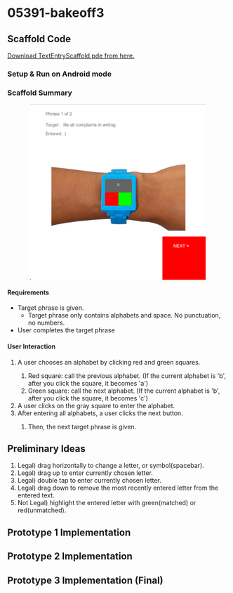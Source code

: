 # 05391-bakeoff3

## Scaffold Code
[Download TextEntryScaffold.pde from here.](https://github.com/ikang9712/05391-bakeoff3/tree/main/TextEntryScaffold)
### Setup & Run on Android mode

### Scaffold Summary
<p align="center">
  <img align="center" src="./scaffold_img1.png" width="400" height="400">
</p>

#### Requirements
- Target phrase is given.
  - Target phrase only contains alphabets and space. No punctuation, no numbers. 
- User completes the target phrase


#### User Interaction
<ol>
  <li>A user chooses an alphabet by clicking red and green squares. </li>
  <ol>
    <li>Red square: call the previous alphabet. (If the current alphabet is 'b', after you click the square, it becomes 'a')</li>
    <li>Green square: call the next alphabet. (If the current alphabet is 'b', after you click the square, it becomes 'c')</li>
  </ol>
  <li>A user clicks on the gray square to enter the alphabet.</li>
  <li>After entering all alphabets, a user clicks the next button.</li>
  <ol>
    <li>Then, the next target phrase is given. </li>
  </ol>
</ol>



## Preliminary Ideas
<ol>
  <li> Legal) drag horizontally to change a letter, or symbol(spacebar). </li>
  <li> Legal) drag up to enter currently chosen letter. </li>
  <li> Legal) double tap to enter currently chosen letter. </li>
  <li> Legal) drag down to remove the most recently entered letter from the entered text. </li>
  <li> Not Legal) highlight the entered letter with green(matched) or red(unmatched). </li>
</ol>

## Prototype 1 Implementation

## Prototype 2 Implementation

## Prototype 3 Implementation (Final)
